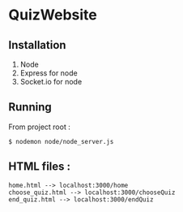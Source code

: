# QuizWebsite

## Installation

1) Node
2) Express for node
3) Socket.io for node

## Running

From project root :

    $ nodemon node/node_server.js
    

## HTML files :

    home.html --> localhost:3000/home
    choose_quiz.html --> localhost:3000/chooseQuiz
    end_quiz.html --> localhost:3000/endQuiz
